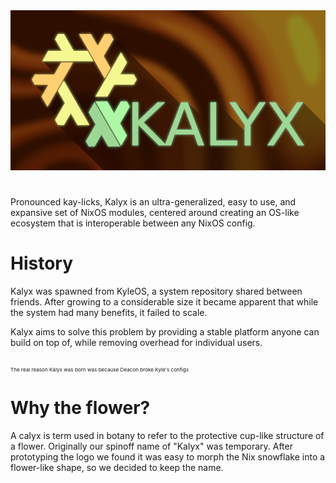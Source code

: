 <img src="res/kalyx-fractle.png" alt="kalyx logo" width="1000"/>

#
Pronounced kay-licks, Kalyx is an ultra-generalized, easy to use, and expansive set of NixOS modules, centered around creating an OS-like ecosystem that is interoperable between any NixOS config. 

# History
Kalyx was spawned from KyleOS, a system repository shared between friends. After growing to a considerable size it became apparent that while the system had many benefits, it failed to scale.

Kalyx aims to solve this problem by providing a stable platform anyone can build on top of, while removing overhead for individual users.

</sup><sub><sub><sub>The real reason Kalyx was born was because Deacon broke Kyle's configs</sub></sup></sup></sup>

# Why the flower?
A calyx is term used in botany to refer to the protective cup-like structure of a flower. Originally our spinoff name of "Kalyx" was temporary. After prototyping the logo we found it was easy to morph the Nix snowflake into a flower-like shape, so we decided to keep the name.
